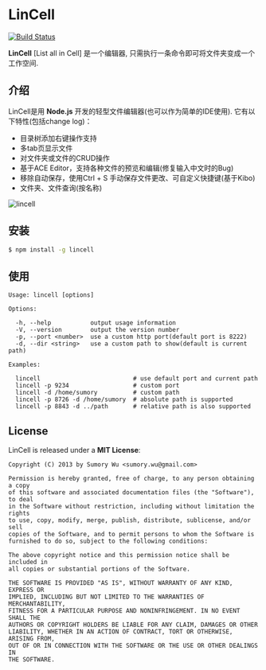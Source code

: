 # LinCell 
[![Build Status](https://travis-ci.org/sumory/lincell.png?branch=master)](https://travis-ci.org/sumory/lincell)

**LinCell** [List all in Cell] 是一个编辑器, 只需执行一条命令即可将文件夹变成一个工作空间.

## 介绍

LinCell是用 **Node.js** 开发的轻型文件编辑器(也可以作为简单的IDE使用). 它有以下特性(包括change log)：

* 目录树添加右键操作支持
* 多tab页显示文件
* 对文件夹或文件的CRUD操作
* 基于ACE Editor，支持各种文件的预览和编辑(修复输入中文时的Bug)
* 移除自动保存，使用Ctrl + S 手动保存文件更改、可自定义快捷键(基于Kibo)
* 文件夹、文件查询(按名称)

![lincell](https://raw.github.com/sumory/lincell/master/examples/lincell.png)


## 安装

```bash
$ npm install -g lincell
```

## 使用

    Usage: lincell [options]

    Options:

      -h, --help           output usage information
      -V, --version        output the version number
      -p, --port <number>  use a custom http port(default port is 8222)
      -d, --dir <string>   use a custom path to show(default is current path)

    Examples:

      lincell                          # use default port and current path
      lincell -p 9234                  # custom port
      lincell -d /home/sumory          # custom path
      lincell -p 8726 -d /home/sumory  # absolute path is supported
      lincell -p 8843 -d ../path       # relative path is also supported


## License

LinCell is released under a **MIT License**:

    Copyright (C) 2013 by Sumory Wu <sumory.wu@gmail.com>

    Permission is hereby granted, free of charge, to any person obtaining a copy
    of this software and associated documentation files (the "Software"), to deal
    in the Software without restriction, including without limitation the rights
    to use, copy, modify, merge, publish, distribute, sublicense, and/or sell
    copies of the Software, and to permit persons to whom the Software is
    furnished to do so, subject to the following conditions:

    The above copyright notice and this permission notice shall be included in
    all copies or substantial portions of the Software.

    THE SOFTWARE IS PROVIDED "AS IS", WITHOUT WARRANTY OF ANY KIND, EXPRESS OR
    IMPLIED, INCLUDING BUT NOT LIMITED TO THE WARRANTIES OF MERCHANTABILITY,
    FITNESS FOR A PARTICULAR PURPOSE AND NONINFRINGEMENT. IN NO EVENT SHALL THE
    AUTHORS OR COPYRIGHT HOLDERS BE LIABLE FOR ANY CLAIM, DAMAGES OR OTHER
    LIABILITY, WHETHER IN AN ACTION OF CONTRACT, TORT OR OTHERWISE, ARISING FROM,
    OUT OF OR IN CONNECTION WITH THE SOFTWARE OR THE USE OR OTHER DEALINGS IN
    THE SOFTWARE.
